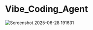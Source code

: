 # Vibe_Coding_Agent

![Screenshot 2025-06-28 191631](https://github.com/user-attachments/assets/c32f8b94-4717-4c2e-b427-09d6f3b3d928)
